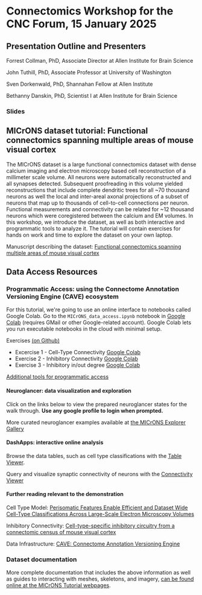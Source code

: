 # Connectomics Workshop for the CNC Forum, 15 January 2025

## Presentation Outline and Presenters
Forrest Collman, PhD, Associate Director at Allen Institute for Brain Science

John Tuthill, PhD, Associate Professor at University of Washington

Sven Dorkenwald, PhD, Shannahan Fellow at Allen Institute

Bethanny Danskin, PhD, Scientist I at Allen Institute for Brain Science

### Slides



## MICrONS dataset tutorial: Functional connectomics spanning multiple areas of mouse visual cortex
The MICrONS dataset is a large functional connectomics dataset with dense calcium imaging and electron microscopy based cell reconstruction of a millimeter scale volume.
All neurons were automatically reconstructed and all synapses detected.
Subsequent proofreading in this volume yielded reconstructions that include complete dendritic trees for all ~70 thousand neurons as well the local and inter-areal axonal projections of a subset of neurons that map up to thousands of cell-to-cell connections per neuron.
Functional measurements and connectivity can be related for ~12 thousand neurons which were coregistered between the calcium and EM volumes.
In this workshop, we introduce the dataset, as well as both interactive and programmatic tools to analyze it.
The tutorial will contain exercises for hands on work and time to explore the dataset on your own laptop.   

Manuscript describing the dataset: [Functional connectomics spanning multiple areas of mouse visual cortex](https://www.biorxiv.org/content/10.1101/2021.07.28.454025v3.abstract)

## Data Access Resources

### Programmatic Access: using the Connectome Annotation Versioning Engine (CAVE) ecosystem

For this tutorial, we're going to use an online interface to notebooks called Google Colab. Go to the `MICrONS_data_access.ipynb` notebook in [Google Colab](https://colab.research.google.com/github/sdorkenw/MICrONS_workshop_CNC_forum/blob/main/tutorials/MICrONS_data_access.ipynb) (requires GMail or other Google-related account). Google Colab lets you run executable notebooks in the cloud with minimal setup.

Exercises [(on Github)](https://github.com/sdorkenw/MICrONS_workshop_CNC_forum/tree/main/exercises)
* Excercise 1 - Cell-Type Connectivity [Google Colab](https://colab.research.google.com/github/sdorkenw/MICrONS_workshop_CNC_forum/blob/main/exercises/Exercise_1_cell_type_connectivity.ipynb)
* Exercise 2 - Inhibitory Connectivity [Google Colab](https://colab.research.google.com/github/sdorkenw/MICrONS_workshop_CNC_forum/blob/main/exercises/Exercise_2_inhibitory_connectivity.ipynb)
* Exercise 3 - Inhibitory in/out degree [Google Colab](https://colab.research.google.com/github/sdorkenw/MICrONS_workshop_CNC_forum/blob/main/exercises/Exercise_3_inhibitory_in_out_degree.ipynb)

[Additional tools for programmatic access](https://github.com/sdorkenw/MICrONS_workshop_CNC_forum/blob/main/preprocessing/CAVE_quickstart_colab.ipynb)

#### Neuroglancer: data visualization and exploration
Click on the links below to view the prepared neuroglancer states for the walk through. **Use any google profile to login when prompted.**


More curated neuroglancer examples available at [the MICrONS Explorer Gallery](https://www.microns-explorer.org/gallery-mm3)

#### DashApps: interactive online analysis

Browse the data tables, such as cell type classifications with the [Table Viewer](https://minnie.microns-daf.com/dash/datastack/minnie65_public/apps/table_viewer/?datastack=%22minnie65_public%22).

Query and visualize synaptic connectivity of neurons with the [Connectivity Viewer](https://minnie.microns-daf.com/dash/datastack/minnie65_public/apps/connectivity/?anno-id=%22%22&id-type=%22root_id%22&mat-version=943&cell-type-table-dropdown=%22%22&datastack=%22minnie65_public%22)



#### Further reading relevant to the demonstration

Cell Type Model: [Perisomatic Features Enable Efficient and Dataset Wide Cell-Type Classifications Across Large-Scale Electron Microscopy Volumes](https://www.biorxiv.org/content/10.1101/2022.07.20.499976v2)

Inhibitory Connectivity: [Cell-type-specific inhibitory circuitry from a connectomic census of mouse visual cortex](https://www.biorxiv.org/content/10.1101/2023.01.23.525290v3)

Data Infrastructure: [CAVE: Connectome Annotation Versioning Engine](https://www.biorxiv.org/content/10.1101/2023.07.26.550598v1)

### Dataset documentation

More complete documentation that includes the above information as well as guides to interacting with meshes, skeletons, and imagery, [can be found online at the MICrONS Tutorial webpages](https://alleninstitute.github.io/microns_tutorial/em_01_background.html).

